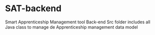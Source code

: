 # SAT-backend
 Smart Apprenticeship Management tool Back-end
Src folder includes all Java class to manage de Apprenticeship management data model

